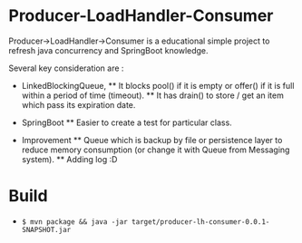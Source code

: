 # Producer-LoadHandler-Consumer

Producer->LoadHandler->Consumer is a educational simple project to refresh java concurrency and SpringBoot knowledge.

Several key consideration are :

*  LinkedBlockingQueue, 
** It blocks pool() if it is empty or offer() if it is full within a period of time (timeout).
** It has drain() to store / get an item which pass its expiration date.

* SpringBoot
** Easier to create a test for particular class.

* Improvement
** Queue which is backup by file or persistence layer to reduce memory consumption (or change it with Queue from Messaging system).
** Adding log :D

# Build
* `$ mvn package && java -jar target/producer-lh-consumer-0.0.1-SNAPSHOT.jar`
